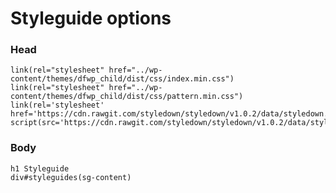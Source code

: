 # Styleguide options

### Head

    link(rel="stylesheet" href="../wp-content/themes/dfwp_child/dist/css/index.min.css")
    link(rel="stylesheet" href="../wp-content/themes/dfwp_child/dist/css/pattern.min.css")
    link(rel='stylesheet' href='https://cdn.rawgit.com/styledown/styledown/v1.0.2/data/styledown.css')
    script(src='https://cdn.rawgit.com/styledown/styledown/v1.0.2/data/styledown.js')

### Body

    h1 Styleguide
    div#styleguides(sg-content)